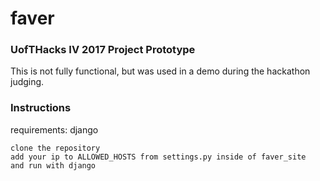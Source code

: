 # faver

### UofTHacks IV 2017 Project Prototype

This is not fully functional, but was used in a demo during the hackathon judging.

### Instructions

requirements: django

```
clone the repository
add your ip to ALLOWED_HOSTS from settings.py inside of faver_site
and run with django
```
